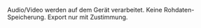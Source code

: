 Audio/Video werden auf dem Gerät verarbeitet. Keine Rohdaten-Speicherung. Export nur mit Zustimmung.